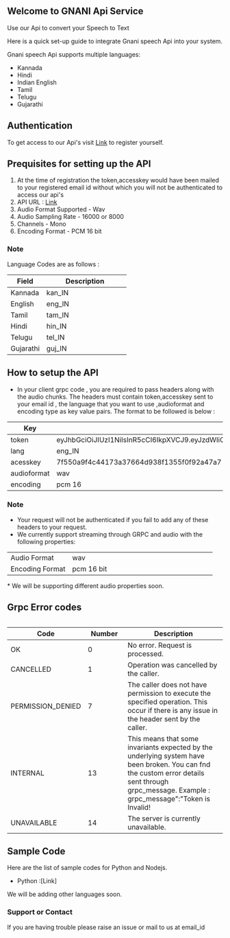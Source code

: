 ## Welcome to GNANI Api Service

Use our Api to convert your Speech to Text

Here is a quick set-up guide to integrate Gnani speech Api into your system.

Gnani speech Api supports multiple languages:
- Kannada
- Hindi
- Indian English
- Tamil
- Telugu
- Gujarathi

## Authentication 
To get access to our Api's visit [Link](https://gnani.ai) to register yourself.

## Prequisites for setting up the API
1. At the time of registration the token,accesskey would have been mailed to your registered email id without which you will not be authenticated to access our api's
2. API URL : [Link](https://gnani.ai)
3. Audio Format Supported - Wav
4. Audio Sampling Rate - 16000 or 8000
5. Channels - Mono
6. Encoding Format - PCM 16 bit

### Note
Language Codes are as follows :
<table>
<colgroup>
<col width="30%" />
<col width="70%" />
</colgroup>
<thead>
<tr class="header">
<th>Field</th>
<th>Description</th>
</tr>
</thead>
<tbody>
<tr>
<td markdown="span">Kannada</td>
<td markdown="span">kan_IN</td>
</tr>
<tr>
<td markdown="span">English</td>
<td markdown="span">eng_IN</td>
</tr>
 <tr>
<td markdown="span">Tamil</td>
<td markdown="span">tam_IN</td>
</tr>
<tr>
<td markdown="span">Hindi</td>
<td markdown="span">hin_IN</td>
</tr>
<tr>
<td markdown="span">Telugu</td>
<td markdown="span">tel_IN</td>
</tr>
  <tr>
<td markdown="span">Gujarathi</td>
<td markdown="span">guj_IN</td>
</tr>
</tbody>
</table>

## How to setup the API
- In your client grpc code , you are required to pass headers along with the audio chunks. The headers must contain token,accesskey sent to your email id , the language that you want to use ,audioformat and encoding type as key value pairs. The format to be followed is below : 
<table>
<colgroup>
<col width="30%" />
<col width="70%" />
</colgroup>
<thead>
<tr class="header">
<th>Key</th>
<th>Value</th>
</tr>
</thead>
<tbody>
<tr>
<td markdown="span">token</td>
<td markdown="span">eyJhbGciOiJIUzI1NiIsInR5cCI6IkpXVCJ9.eyJzdWIiOiIxMjM0NTY3ODkwIiwibmFtZSI6IkpvaG4gRG9lIiwiaWF0IjoxNTE2MjM5MDIyfQ</td>
</tr>
<tr>
<td markdown="span">lang</td>
<td markdown="span">eng_IN</td>
</tr>
 <tr>
<td markdown="span">acesskey</td>
<td markdown="span">7f550a9f4c44173a37664d938f1355f0f92a47a7</td>
 </tr>
 <tr>
<td markdown="span">audioformat</td>
<td markdown="span">wav</td>
</tr>
  <tr>
<td markdown="span">encoding</td>
<td markdown="span">pcm 16</td>
 </tr>
</tbody>
</table>

### Note 
- Your request will not be authenticated if you fail to add any of these headers to your request.
- We currently support streaming through GRPC and audio with the following properties:
<table>
<colgroup>
<col width="30%" />
<col width="70%" />
</colgroup>
 <tbody>
<tr>
<td markdown="span">Audio Format</td>
<td markdown="span">wav</td>
</tr>
<tr>
<td markdown="span">Encoding Format</td>
<td markdown="span">pcm 16 bit</td>
</tr>
</tbody>
</table>
  * We will be supporting different audio properties soon.

## Grpc Error codes 
<table>
</tbody>
</table>
<table>
<colgroup>
<col width="30%" />
<col width="20%" />
<col width="50%" />
</colgroup>
 <tbody>
 <thead>
<tr class="header">
<th>Code</th>
<th>Number</th>
<th>Description</th>
</tr>
</thead>
<tr>
<td markdown="span">OK</td>
<td markdown="span">0</td>
<td markdown="span">No error. Request is processed.</td>
</tr>
<tr>
<td markdown="span">CANCELLED</td>
<td markdown="span">1</td>
<td markdown="span">Operation was cancelled by the caller.</td>
</tr>
<tr>
<td markdown="span">PERMISSION_DENIED</td>
<td markdown="span">7</td>
<td markdown="span">The caller does not have permission to execute the specified operation. This occur if there is any issue in the header sent by the caller.</td>
</tr>
<tr>
<td markdown="span">INTERNAL</td>
<td markdown="span">13</td>
<td markdown="span">This means that some invariants expected by the underlying system have been broken. You can fnd the custom error details sent through grpc_message.
 Example : grpc_message":"Token is Invalid!</td>
</tr>
  <tr>
<td markdown="span">UNAVAILABLE</td>
<td markdown="span">14</td>
<td markdown="span">The server is currently unavailable.</td>
</tr>
</tbody>
</table>

## Sample Code
Here are the list of sample codes for Python and Nodejs.
- Python :[Link]

We will be adding other languages soon.

### Support or Contact

If you are having trouble please raise an issue or mail to us at email_id
